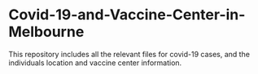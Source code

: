 # Covid-19-and-Vaccine-Center-in-Melbourne
This repository includes all the relevant files for covid-19 cases, and the individuals location and vaccine center information.

